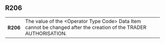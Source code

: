 ## R206
<table>
 <tr>
  <th>
   R206
  </th>
  <td>
   The value of the &lt;Operator Type Code&gt; Data Item cannot be changed after the creation of the TRADER AUTHORISATION.
  </td>
 </tr>
</table>
